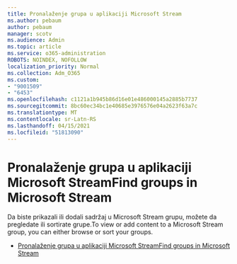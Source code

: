 ```yaml
---
title: Pronalaženje grupa u aplikaciji Microsoft Stream
ms.author: pebaum
author: pebaum
manager: scotv
ms.audience: Admin
ms.topic: article
ms.service: o365-administration
ROBOTS: NOINDEX, NOFOLLOW
localization_priority: Normal
ms.collection: Adm_O365
ms.custom:
- "9001509"
- "6453"
ms.openlocfilehash: c1121a1b945b86d16e01e486000145a2885b7737
ms.sourcegitcommit: 8bc60ec34bc1e40685e3976576e04a2623f63a7c
ms.translationtype: MT
ms.contentlocale: sr-Latn-RS
ms.lasthandoff: 04/15/2021
ms.locfileid: "51813090"
---
```

# <a name="find-groups-in-microsoft-stream"></a><span data-ttu-id="787f2-102">Pronalaženje grupa u aplikaciji Microsoft Stream</span><span class="sxs-lookup"><span data-stu-id="787f2-102">Find groups in Microsoft Stream</span></span>

<span data-ttu-id="787f2-103">Da biste prikazali ili dodali sadržaj u Microsoft Stream grupu, možete da pregledate ili sortirate grupe.</span><span class="sxs-lookup"><span data-stu-id="787f2-103">To view or add content to a Microsoft Stream group, you can either browse or sort your groups.</span></span>  

- [<span data-ttu-id="787f2-104">Pronalaženje grupa u aplikaciji Microsoft Stream</span><span class="sxs-lookup"><span data-stu-id="787f2-104">Find groups in Microsoft Stream</span></span>](https://docs.microsoft.com/stream/portal-browse-filter-groups)
